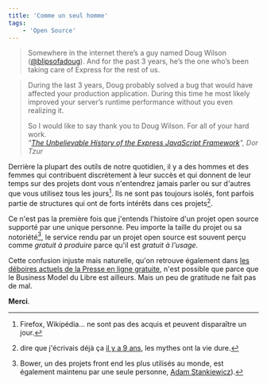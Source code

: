 ```yaml
---
title: 'Comme un seul homme'
tags:
    - 'Open Source'
---
```


> Somewhere in the internet there’s a guy named Doug Wilson
> ([@blipsofadoug](https://twitter.com/blipsofadoug)). And for the past 3 years,
> he’s the one who’s been taking care of Express for the rest of us.

<!-- more -->

> During the last 3 years, Doug probably solved a bug that would have affected
> your production application. During this time he most likely improved your
> server’s runtime performance without you even realizing it.
>
> So I would like to say thank you to Doug Wilson. For all of your hard work.  
> <cite>"[The Unbelievable History of the Express JavaScript Framework](http://thefullstack.xyz/history-express-javascript-framework/)",
> Dor Tzur</cite>

Derrière la plupart des outils de notre quotidien, il y a des hommes et des
femmes qui contribuent discrètement à leur succès et qui donnent de leur temps
sur des projets dont vous n'entendrez jamais parler ou sur d'autres que vous
utilisez tous les jours[^firefox]. Ils ne sont pas toujours isolés, font parfois
partie de structures qui ont de forts intérêts dans ces projets[^giga].

[^giga]:

    dire que j'écrivais déjà ça
    [il y a 9 ans](/2007/08/le-mythe-de-la-giga-communaute-open-source/ 'Le mythe de la giga-communauté open source'),
    les mythes ont la vie dure.

Ce n'est pas la première fois que j'entends l'histoire d'un projet open source
supporté par une unique personne. Peu importe la taille du projet ou sa
notoriété[^bower], le service rendu par un projet open source est souvent perçu
comme _gratuit à produire_ parce qu'il est _gratuit à l'usage_.

Cette confusion injuste mais naturelle, qu'on retrouve également dans
[les déboires actuels de la Presse en ligne gratuite](http://blog.temesis.com/post/2016/03/21/Chers-producteurs-de-contenus-les-bonnes-pratiques),
n'est possible que parce que le <span lang="en">Business Model</span> du Libre
est ailleurs. Mais un peu de gratitude ne fait pas de mal.

**Merci**.

[^bower]:

    Bower, un des projets <span lang="en">front end</span> les plus utilisés au
    monde, est également maintenu par une seule personne,
    [Adam Stankiewicz](https://twitter.com/sheerun)).

[^firefox]:

    Firefox, Wikipédia… ne sont pas des acquis et peuvent disparaître un jour.
